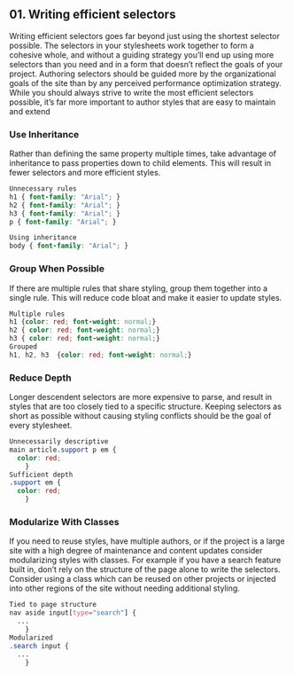 ## 01. Writing efficient selectors

Writing efficient selectors goes far beyond just using the shortest selector possible. The selectors in your stylesheets work together to form a cohesive whole, and without a guiding strategy you’ll end up using more selectors than you need and in a form that doesn’t reflect the goals of your project. Authoring selectors should be guided more by the organizational goals of the site than by any perceived performance optimization strategy. While you should always strive to write the most efficient selectors possible, it’s far more important to author styles that are easy to maintain and extend

### Use Inheritance

Rather than defining the same property multiple times, take advantage of inheritance to pass properties down to child elements. This will result in fewer selectors and more efficient styles.

```css
Unnecessary rules
h1 { font-family: "Arial"; }
h2 { font-family: "Arial"; }
h3 { font-family: "Arial"; }
p { font-family: "Arial"; }

Using inheritance
body { font-family: "Arial"; }
```

### Group When Possible

If there are multiple rules that share styling, group them together into a single rule. This will reduce code bloat and make it easier to update styles.

```css
Multiple rules
h1 {color: red; font-weight: normal;}
h2 { color: red; font-weight: normal;}
h3 { color: red; font-weight: normal;}
Grouped
h1, h2, h3  {color: red; font-weight: normal;}
```

### Reduce Depth

Longer descendent selectors are more expensive to parse, and result in styles that are too closely tied to a specific structure. Keeping selectors as short as possible without causing styling conflicts should be the goal of every stylesheet.

```css
Unnecessarily descriptive
main article.support p em {
  color: red;
    }
Sufficient depth
.support em {
  color: red;
    }
```

### Modularize With Classes

If you need to reuse styles, have multiple authors, or if the project is a large site with a high degree of maintenance and content updates consider modularizing styles with classes. For example if you have a search feature built in, don’t rely on the structure of the page alone to write the selectors. Consider using a class which can be reused on other projects or injected into other regions of the site without needing additional styling.

```css
Tied to page structure
nav aside input[type="search"] {
  ...
    }
Modularized
.search input {
  ...
    }
```
